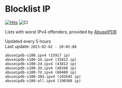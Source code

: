 # Blocklist IP

[![Hits](https://hits.seeyoufarm.com/api/count/incr/badge.svg?url=https%3A%2F%2Fgithub.com%2Fborestad%2Fblocklist-ip%2F&count_bg=%2379C83D&title_bg=%23555555&icon=&icon_color=%23E7E7E7&title=hits&edge_flat=false)](https://hits.seeyoufarm.com)  ![CI](https://img.shields.io/github/workflow/status/borestad/blocklist-ip/CI?style=flat-square)

Lists with worst IPv4 offenders, provided by [AbuseIPDB](https://www.abuseipdb.com/)

<!-- FOOTER-PLACEHOLDER -->
Updated every 5 hours<br>
Last update: `2023-02-02 - 20:05:08`
```
abuseipdb-s100.ipv4 (15917 ip)
abuseipdb-s100-1d.ipv4 (35812 ip)
abuseipdb-s100-2d.ipv4 (43812 ip)
abuseipdb-s100-3d.ipv4 (48348 ip)
abuseipdb-s100-7d.ipv4 (60480 ip)
abuseipdb-s100-30d.ipv4 (102645 ip)
abuseipdb-s100-all.ipv4 (190308 ip)
```
